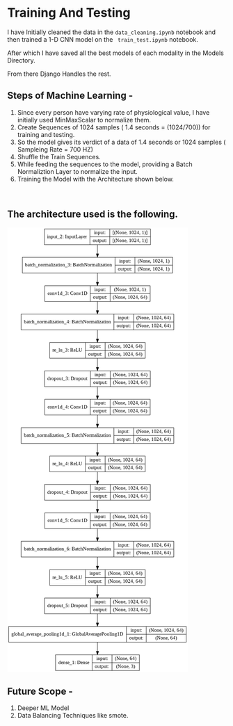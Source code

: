 # Training And Testing 

I have Initially cleaned the data in the ```data_cleaning.ipynb``` notebook and then trained a 1-D CNN model on the ``` train_test.ipynb``` notebook. 

After which I have saved all the best models of each modality in the Models Directory.

From there Django Handles the rest. 

## Steps of Machine Learning - 

1. Since every person have varying rate of physiological value, I have initially used MinMaxScalar to normalize them. 
2. Create Sequences of 1024 samples ( 1.4 seconds = (1024/700)) for training and testing. 
3. So the model gives its verdict of a data of 1.4 seconds or 1024 samples ( Sampleing Rate = 700 HZ)
4. Shuffle the Train Sequences. 
5. While feeding the sequences to the model, providing a Batch Normaliztion Layer to normalize the input. 
6. Training the Model with the Architecture shown below. 

<br/>

## The architecture used is the following. 
<img src='model.png'>

## Future Scope - 
1. Deeper ML Model 
2. Data Balancing Techniques like smote.